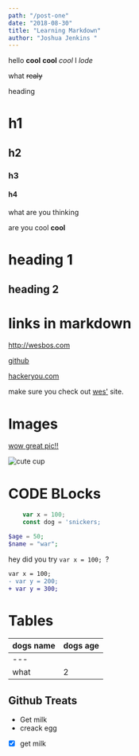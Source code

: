 ```yaml
---
path: "/post-one"
date: "2018-08-30"
title: "Learning Markdown"
author: "Joshua Jenkins "
---
```


hello
**cool**
__cool__
_cool_
I _lode_

what ~~realy~~

heading
# h1
## h2
### h3
#### h4

what are you thinking

are you cool **cool**

heading 1
========
heading 2
-----

links in markdown
====

<http://wesbos.com>

[github](https://github.com)

[hackeryou.com](http://hackeryou.com "this is were a title goes")

make sure you check out [wes'][1] site.

[1]: http://wesbos.com

Images
===
[wow great pic!!](
http://unsplash.it/500/500?random)

![cute cup][pup]

[pup]: http://unsplash.it/500/500?image=1012

CODE BLocks
===
```js
    var x = 100;
    const dog = 'snickers;
```

```php
$age = 50;
$name = "war";
```

hey did you try  `var x = 100; `?

```diff
var x = 100;
- var y = 200;
+ var y = 300;
```


Tables 
===
| dogs name | dogs age|
|:---------------|:---------|
|---|
|what|2|

Github Treats
---
* Get milk
* creack egg

*[x] get milk



